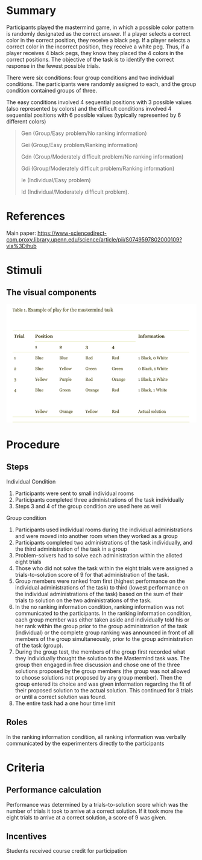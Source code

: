 # Summary
Participants played the mastermind game, in which a possible color pattern is randomly designated as the correct answer. If a player selects a correct color in the correct position, they receive a black peg. If a player selects a correct color in the incorrect position, they receive a white peg. Thus, if a player receives 4 black pegs, they know they placed the 4 colors in the correct positions. The objective of the task is to identify the correct response in the fewest possible trials.

There were six conditions: four group conditions and two individual conditions. The participants were randomly assigned to each, and the group condition contained groups of three.

The easy conditions involved 4 sequential positions with 3 possible values (also represented by colors) and the difficult conditions involved 4 sequential positions with 6 possible values (typically represented by 6 different colors)

>Gen (Group/Easy problem/No ranking information)
>
>Gei (Group/Easy problem/Ranking information)
>
>Gdn (Group/Moderately difficult problem/No ranking information)
>
>Gdi (Group/Moderately difficult problem/Ranking information)
>
>Ie (Individual/Easy problem)
>
>Id (Individual/Moderately difficult problem).

# References
Main paper: https://www-sciencedirect-com.proxy.library.upenn.edu/science/article/pii/S0749597802000109?via%3Dihub

# Stimuli
## The visual components
![mastermind](images/mastermind.png)

# Procedure
## Steps
Individual Condition
1. Participants were sent to small individual rooms
2. Participants completed three administrations of the task individually
3. Steps 3 and 4 of the group condition are used here as well

Group condition
1. Participants used individual rooms during the individual administrations and were moved into another room when they worked as a group
2. Participants completed two administrations of the task individually, and the third administration of the task in a group
3. Problem-solvers had to solve each administration within the alloted eight trials
4. Those who did not solve the task within the eight trials were assigned a trials-to-solution score of 9 for that administration of the task.
5. Group members were ranked from first (highest performance on the individual administrations of the task) to third (lowest performance on the individual administrations of the task) based on the sum of their trials to solution on the two administrations of the task.
4. In the no ranking information condition, ranking information was not communicated to the participants. In the ranking information condition, each group member was either taken aside and individually told his or her rank within the group prior to the group administration of the task (individual) or the complete group ranking was announced in front of all members of the group simultaneously, prior to the group administration of the task (group). 
5. During the group test, the members of the group first recorded what they individually thought the solution to the Mastermind task was. The group then engaged in free discussion and chose one of the three solutions proposed by the group members (the group was not allowed to choose solutions not proposed by any group member). Then the group entered its choice and was given information regarding the fit of their proposed solution to the actual solution. This continued for 8 trials or until a correct solution was found.
6. The entire task had a one hour time limit


## Roles 
In the ranking information condition, all ranking information was verbally communicated by the experimenters directly to the participants

# Criteria
## Performance calculation
Performance was determined by a trials-to-solution score which was the number of trials it took to arrive at a correct solution.
If it took more the eight trials to arrive at a correct solution, a score of 9 was given. 

## Incentives
Students received course credit for participation
